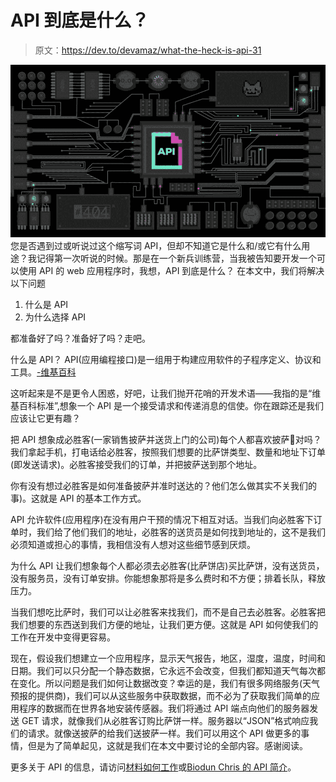 # API 到底是什么？

> 原文：<https://dev.to/devamaz/what-the-heck-is-api-31>

[![giphy](img/92fdd24cde7ff6786659acb79bf62c61.png)](https://res.cloudinary.com/practicaldev/image/fetch/s--h6DQXlPT--/c_limit%2Cf_auto%2Cfl_progressive%2Cq_66%2Cw_880/https://developers.giphy.com/static/img/api.c99e353f761d.gif) 
您是否遇到过或听说过这个缩写词 API，但却不知道它是什么和/或它有什么用途？我记得第一次听说的时候。那是在一个新兵训练营，当我被告知要开发一个可以使用 API 的 web 应用程序时，我想，API 到底是什么？
在本文中，我们将解决以下问题

1.  什么是 API
2.  为什么选择 API

都准备好了吗？准备好了吗？走吧。

什么是 API？
API(应用编程接口)是一组用于构建应用软件的子程序定义、协议和工具。[-维基百科](https://en.wikipedia.org/wiki/Application_programming_interface)

这听起来是不是更令人困惑，好吧，让我们抛开花哨的开发术语——我指的是“维基百科标准”,想象一个 API 是一个接受请求和传递消息的信使。你在跟踪还是我们应该让它更有趣？

把 API 想象成必胜客(一家销售披萨并送货上门的公司)每个人都喜欢披萨🍕对吗？我们拿起手机，打电话给必胜客，按照我们想要的比萨饼类型、数量和地址下订单(即发送请求)。必胜客接受我们的订单，并把披萨送到那个地址。

你有没有想过必胜客是如何准备披萨并准时送达的？他们怎么做其实不关我们的事)。这就是 API 的基本工作方式。

API 允许软件(应用程序)在没有用户干预的情况下相互对话。当我们向必胜客下订单时，我们给了他们我们的地址，必胜客的送货员是如何找到地址的，这不是我们必须知道或担心的事情，我相信没有人想对这些细节感到厌烦。

为什么 API
让我们想象每个人都必须去必胜客(比萨饼店)买比萨饼，没有送货员，没有服务员，没有订单安排。你能想象那将是多么费时和不方便；排着长队，释放压力。

当我们想吃比萨时，我们可以让必胜客来找我们，而不是自己去必胜客。必胜客把我们想要的东西送到我们方便的地址，让我们更方便。这就是 API 如何使我们的工作在开发中变得更容易。

现在，假设我们想建立一个应用程序，显示天气报告，地区，湿度，温度，时间和日期。我们可以只分配一个静态数据，它永远不会改变，但我们都知道天气每次都在变化。所以问题是我们如何让数据改变？幸运的是，我们有很多网络服务(天气预报的提供商)，我们可以从这些服务中获取数据，而不必为了获取我们简单的应用程序的数据而在世界各地安装传感器。我们将通过 API 端点向他们的服务器发送 GET 请求，就像我们从必胜客订购比萨饼一样。服务器以“JSON”格式响应我们的请求。就像送披萨的给我们送披萨一样。我们可以用这个 API 做更多的事情，但是为了简单起见，这就是我们在本文中要讨论的全部内容。感谢阅读。

更多关于 API 的信息，请访问[材料如何工作](https://money.howstuffworks.com/business-communications/how-to-leverage-an-api-for-conferencing1.htm)或[Biodun Chris 的 API 简介](https://auth0.com/blog/api-less-scary-approach)。